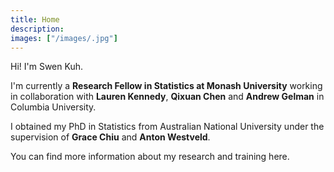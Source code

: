 ```yaml
---
title: Home
description: 
images: ["/images/.jpg"]
---
```


Hi! I'm Swen Kuh. 

I'm currently a **Research Fellow in Statistics at Monash University** working in collaboration with **Lauren Kennedy**, **Qixuan Chen** and **Andrew Gelman** in Columbia University. 

I obtained my PhD in Statistics from Australian National University under the supervision of **Grace Chiu** and **Anton Westveld**. 

You can find more information about my research and training here.

<!-- [Get to know me better](/about "Get to know me better") -->